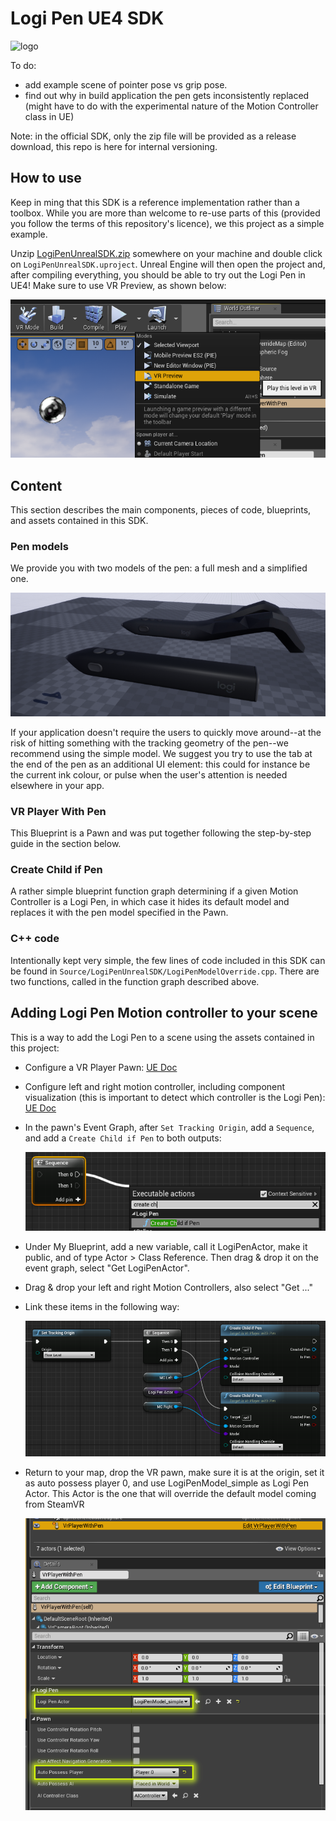 # Logi Pen UE4 SDK

![logo](../../Resources/unreal/unreal/LogiPenUnrealSDK.png)

To do:

* add example scene of pointer pose vs grip pose.
* find out why in build application the pen gets inconsistently replaced (might have to do with the experimental nature of the Motion Controller class in UE)

Note: in the official SDK, only the zip file will be provided as a release download, this repo is here for internal versioning.

## How to use

Keep in ming that this SDK is a reference implementation rather than a toolbox. While you are more than welcome to re-use parts of this (provided you follow the terms of this repository's licence), we this project as a simple example.

Unzip [LogiPenUnrealSDK.zip](https://github.com/Logitech/labs_vr_pen_sdk/releases) somewhere on your machine and double click on `LogiPenUnrealSDK.uproject`. Unreal Engine will then open the project and, after compiling everything, you should be able to try out the Logi Pen in UE4! Make sure to use VR Preview, as shown below:

![Play in VR](./Resources/unreal/vr_preview.png)

## Content

This section describes the main components, pieces of code, blueprints, and assets contained in this SDK.

### Pen models

We provide you with two models of the pen: a full mesh and a simplified one.

![pen models](./Resources/unreal/pen_models.png)

If your application doesn't require the users to quickly move around--at the risk of hitting something with the tracking geometry of the pen--we recommend using the simple model. We suggest you try to use the tab at the end of the pen as an additional UI element: this could for instance be the current ink colour, or pulse when the user's attention is needed elsewhere in your app.

### VR Player With Pen

This Blueprint is a Pawn and was put together following the step-by-step guide in the section below.

### Create Child if Pen

A rather simple blueprint function graph determining if a given Motion Controller is a Logi Pen, in which case it hides its default model and replaces it with the pen model specified in the Pawn.

### C++ code

Intentionally kept very simple, the few lines of code included in this SDK can be found in `Source/LogiPenUnrealSDK/LogiPenModelOverride.cpp`. There are two functions, called in the function graph described above.

## Adding Logi Pen Motion controller to your scene

This is a way to add the Logi Pen to a scene using the assets contained in this project:

* Configure a VR Player Pawn: [UE Doc](https://docs.unrealengine.com/en-US/Platforms/SteamVR/HowTo/StandingCamera)
* Configure left and right motion controller, including component visualization (this is important to detect which controller is the Logi Pen): [UE Doc](https://docs.unrealengine.com/latest/INT/Platforms/VR/MotionController)
* In the pawn's Event Graph, after `Set Tracking Origin`, add a `Sequence`, and add a `Create Child if Pen` to both outputs:

  ![add action](./Resources/unreal/add_action.png)

* Under My Blueprint, add a new variable, call it LogiPenActor, make it public, and of type Actor > Class Reference. Then drag & drop it on the event graph, select "Get LogiPenActor".
* Drag & drop your left and right Motion Controllers, also select "Get ..."
* Link these items in the following way:

  ![overall BP](./Resources/unreal/create_child_if_pen.png)

* Return to your map, drop the VR pawn, make sure it is at the origin, set it as auto possess player 0, and use LogiPenModel_simple as Logi Pen Actor. This Actor is the one that will override the default model coming from SteamVR

  ![pawn config](./Resources/unreal/vr_player_pawn_config_highlight.png)